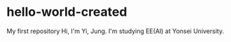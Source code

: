 # hello-world-created
My first repository
Hi, I'm Yi, Jung. I'm studying EE(AI) at Yonsei University.
